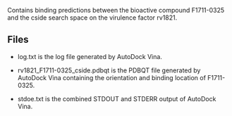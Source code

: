 Contains binding predictions between the bioactive compound F1711-0325 and the cside search space on the virulence factor rv1821.

## Files

- log.txt is the log file generated by AutoDock Vina.

- rv1821_F1711-0325_cside.pdbqt is the PDBQT file generated by AutoDock Vina containing the orientation and binding location of F1711-0325.

- stdoe.txt is the combined STDOUT and STDERR output of AutoDock Vina.


